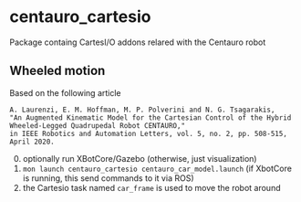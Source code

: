 # centauro_cartesio
Package containg CartesI/O addons relared with the Centauro robot

## Wheeled motion
Based on the following article
```
A. Laurenzi, E. M. Hoffman, M. P. Polverini and N. G. Tsagarakis, 
"An Augmented Kinematic Model for the Cartesian Control of the Hybrid Wheeled-Legged Quadrupedal Robot CENTAURO," 
in IEEE Robotics and Automation Letters, vol. 5, no. 2, pp. 508-515, April 2020.
```
0) optionally run XBotCore/Gazebo (otherwise, just visualization)
1) `mon launch centauro_cartesio centauro_car_model.launch` (if XbotCore is running, this send commands to it via ROS)
2) the Cartesio task named `car_frame` is used to move the robot around
